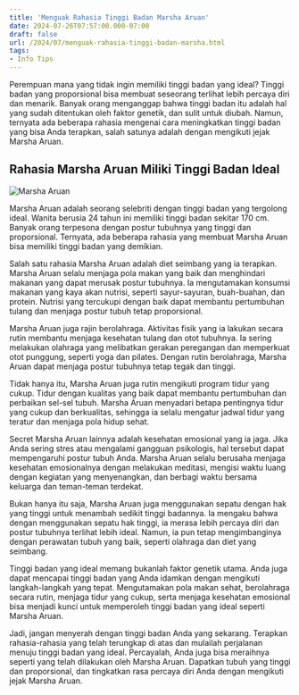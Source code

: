 ```yaml
---
title: 'Menguak Rahasia Tinggi Badan Marsha Aruan'
date: 2024-07-26T07:57:00.000-07:00
draft: false
url: /2024/07/menguak-rahasia-tinggi-badan-marsha.html
tags: 
- Info Tips
---
```


Perempuan mana yang tidak ingin memiliki tinggi badan yang ideal? Tinggi badan yang proporsional bisa membuat seseorang terlihat lebih percaya diri dan menarik. Banyak orang menganggap bahwa tinggi badan itu adalah hal yang sudah ditentukan oleh faktor genetik, dan sulit untuk diubah. Namun, ternyata ada beberapa rahasia mengenai cara meningkatkan tinggi badan yang bisa Anda terapkan, salah satunya adalah dengan mengikuti jejak Marsha Aruan.

Rahasia Marsha Aruan Miliki Tinggi Badan Ideal
----------------------------------------------

![Marsha Aruan](https:\/\/img.okezone.com\/content\/2019\/09\/10\/611\/2103174\/rahasia-marsha-aruan-miliki-kulit-cantik-dan-glowing-BbuzT2NqJD.jpg)

Marsha Aruan adalah seorang selebriti dengan tinggi badan yang tergolong ideal. Wanita berusia 24 tahun ini memiliki tinggi badan sekitar 170 cm. Banyak orang terpesona dengan postur tubuhnya yang tinggi dan proporsional. Ternyata, ada beberapa rahasia yang membuat Marsha Aruan bisa memiliki tinggi badan yang demikian.

Salah satu rahasia Marsha Aruan adalah diet seimbang yang ia terapkan. Marsha Aruan selalu menjaga pola makan yang baik dan menghindari makanan yang dapat merusak postur tubuhnya. Ia mengutamakan konsumsi makanan yang kaya akan nutrisi, seperti sayur-sayuran, buah-buahan, dan protein. Nutrisi yang tercukupi dengan baik dapat membantu pertumbuhan tulang dan menjaga postur tubuh tetap proporsional.

Marsha Aruan juga rajin berolahraga. Aktivitas fisik yang ia lakukan secara rutin membantu menjaga kesehatan tulang dan otot tubuhnya. Ia sering melakukan olahraga yang melibatkan gerakan peregangan dan memperkuat otot punggung, seperti yoga dan pilates. Dengan rutin berolahraga, Marsha Aruan dapat menjaga postur tubuhnya tetap tegak dan tinggi.

Tidak hanya itu, Marsha Aruan juga rutin mengikuti program tidur yang cukup. Tidur dengan kualitas yang baik dapat membantu pertumbuhan dan perbaikan sel-sel tubuh. Marsha Aruan menyadari betapa pentingnya tidur yang cukup dan berkualitas, sehingga ia selalu mengatur jadwal tidur yang teratur dan menjaga pola hidup sehat.

Secret Marsha Aruan lainnya adalah kesehatan emosional yang ia jaga. Jika Anda sering stres atau mengalami gangguan psikologis, hal tersebut dapat mempengaruhi postur tubuh Anda. Marsha Aruan selalu berusaha menjaga kesehatan emosionalnya dengan melakukan meditasi, mengisi waktu luang dengan kegiatan yang menyenangkan, dan berbagi waktu bersama keluarga dan teman-teman terdekat.

Bukan hanya itu saja, Marsha Aruan juga menggunakan sepatu dengan hak yang tinggi untuk menambah sedikit tinggi badannya. Ia mengaku bahwa dengan menggunakan sepatu hak tinggi, ia merasa lebih percaya diri dan postur tubuhnya terlihat lebih ideal. Namun, ia pun tetap mengimbanginya dengan perawatan tubuh yang baik, seperti olahraga dan diet yang seimbang.

Tinggi badan yang ideal memang bukanlah faktor genetik utama. Anda juga dapat mencapai tinggi badan yang Anda idamkan dengan mengikuti langkah-langkah yang tepat. Mengutamakan pola makan sehat, berolahraga secara rutin, menjaga tidur yang cukup, serta menjaga kesehatan emosional bisa menjadi kunci untuk memperoleh tinggi badan yang ideal seperti Marsha Aruan.

Jadi, jangan menyerah dengan tinggi badan Anda yang sekarang. Terapkan rahasia-rahasia yang telah terungkap di atas dan mulailah perjalanan menuju tinggi badan yang ideal. Percayalah, Anda juga bisa meraihnya seperti yang telah dilakukan oleh Marsha Aruan. Dapatkan tubuh yang tinggi dan proporsional, dan tingkatkan rasa percaya diri Anda dengan mengikuti jejak Marsha Aruan.